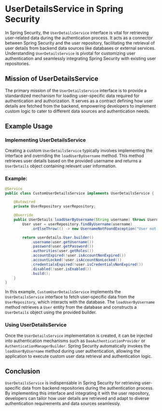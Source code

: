 # UserDetailsService in Spring Security

In Spring Security, the `UserDetailsService` interface is vital for retrieving user-related data during the authentication process. It acts as a connector between Spring Security and the user repository, facilitating the retrieval of user details from backend data sources like databases or external services. Understanding `UserDetailsService` is pivotal for customizing user authentication and seamlessly integrating Spring Security with existing user repositories.

## Mission of UserDetailsService

The primary mission of the `UserDetailsService` interface is to provide a standardized mechanism for loading user-specific data required for authentication and authorization. It serves as a contract defining how user details are fetched from the backend, empowering developers to implement custom logic to cater to different data sources and authentication needs.

## Example Usage

### Implementing UserDetailsService

Creating a custom `UserDetailsService` typically involves implementing the interface and overriding the `loadUserByUsername` method. This method retrieves user details based on the provided username and returns a `UserDetails` object containing relevant user information.

### Example:

```java
@Service
public class CustomUserDetailsService implements UserDetailsService {

    @Autowired
    private UserRepository userRepository;

    @Override
    public UserDetails loadUserByUsername(String username) throws UsernameNotFoundException {
        User user = userRepository.findByUsername(username)
            .orElseThrow(() -> new UsernameNotFoundException("User not found with username: " + username));

        return userdetails.User.builder()
            .username(user.getUsername())
            .password(user.getPassword())
            .authorities(user.getRoles())
            .accountExpired(!user.isAccountNonExpired())
            .accountLocked(!user.isAccountNonLocked())
            .credentialsExpired(!user.isCredentialsNonExpired())
            .disabled(!user.isEnabled())
            .build();
    }
}
```

In this example, `CustomUserDetailsService` implements the `UserDetailsService` interface to fetch user-specific data from the `UserRepository`, which interacts with the database. The `loadUserByUsername` method retrieves a `User` entity from the database and constructs a `UserDetails` object using the provided builder.

### Using UserDetailsService

Once the `UserDetailsService` implementation is created, it can be injected into authentication mechanisms such as `DaoAuthenticationProvider` or `AuthenticationManagerBuilder`. Spring Security automatically invokes the `loadUserByUsername` method during user authentication, allowing the application to execute custom user data retrieval and authentication logic.

## Conclusion

`UserDetailsService` is indispensable in Spring Security for retrieving user-specific data from backend repositories during the authentication process. By implementing this interface and integrating it with the user repository, developers can tailor how user details are retrieved and adapt to diverse authentication requirements and data sources seamlessly.